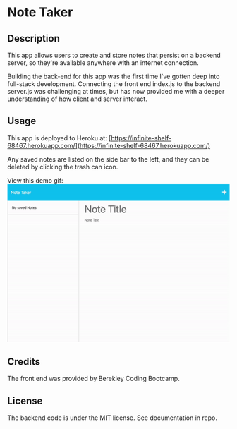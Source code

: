 # Note Taker

## Description

This app allows users to create and store notes that persist on a backend server, so they're available anywhere with an internet connection.

Building the back-end for this app was the first time I've gotten deep into full-stack development. Connecting the front end index.js to the backend server.js was challenging at times, but has now provided me with a deeper understanding of how client and server interact.

## Usage

This app is deployed to Heroku at: [https://infinite-shelf-68467.herokuapp.com/](https://infinite-shelf-68467.herokuapp.com/)

Any saved notes are listed on the side bar to the left, and they can be deleted by clicking the trash can icon.

View this demo gif: ![animation of note taker app in use](./note-taker-demo.gif)

## Credits

The front end was provided by Berekley Coding Bootcamp.

## License

The backend code is under the MIT license. See documentation in repo.
